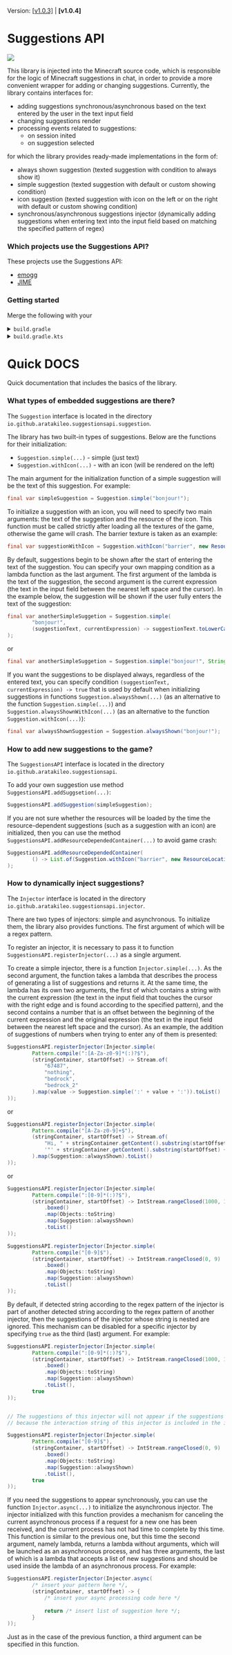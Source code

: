 Version: [[v1.0.3]](/README.md) | **[v1.0.4]**

# Suggestions API
![](/preview/preview.png)

This library is injected into the Minecraft source code, which is responsible for the logic of Minecraft suggestions in chat, in order to provide a more convenient wrapper for adding or changing suggestions. Currently, the library contains interfaces for:
- adding suggestions synchronous/asynchronous based on the text entered by the user in the text input field
- changing suggestions render
- processing events related to suggestions:
    - on session inited
    - on suggestion selected

for which the library provides ready-made implementations in the form of:
- always shown suggestion (texted suggestion with condition to always show it)
- simple suggestion (texted suggestion with default or custom showing condition)
- icon suggestion (texted suggestion with icon on the left or on the right with default or custom showing condition)
- synchronous/asynchronous suggestions injector (dynamically adding suggestions when entering text into the input field based on matching the specified pattern of regex)

### Which projects use the Suggestions API?
These projects use the Suggestions API:
- [emogg](https://modrinth.com/mod/emogg)
- [JIME](https://modrinth.com/mod/jime)

### Getting started
Merge the following with your

<details><summary><code>build.gradle</code></summary>

```groovy
repositories {
    maven {
        url = "https://api.modrinth.com/maven"
    }
}

dependencies {
    modImplementation "maven.modrinth:suggestions-api:1.0.4"
}
```
</details>

<details><summary><code>build.gradle.kts</code></summary>

```groovy
repositories {
    maven("https://api.modrinth.com/maven")
}

dependencies {
    modImplementation("maven.modrinth", "suggestions-api", "1.0.4")
}
```
</details>

# Quick DOCS
Quick documentation that includes the basics of the library.

### What types of embedded suggestions are there?
The `Suggestion` interface is located in the directory `io.github.aratakileo.suggestionsapi.suggestion`.

The library has two built-in types of suggestions. Below are the functions for their initialization:
- `Suggestion.simple(...)` - simple (just text)
- `Suggestion.withIcon(...)` - with an icon (will be rendered on the left)

The main argument for the initialization function of a simple suggestion will be the text of this suggestion. For example:

```java
final var simpleSuggestion = Suggestion.simple("bonjour!");
```

To initialize a suggestion with an icon, you will need to specify two main arguments: the text of the suggestion and the resource of the icon. This function must be called strictly after loading all the textures of the game, otherwise the game will crash. The barrier texture is taken as an example:

```java
final var suggestionWithIcon = Suggestion.withIcon("barrier", new ResourceLocation("minecraft", "textures/item/barrier.png"));
```

By default, suggestions begin to be shown after the start of entering the text of the suggestion. You can specify your own mapping condition as a lambda function as the last argument. The first argument of the lambda is the text of the suggestion, the second argument is the current expression (the text in the input field between the nearest left space and the cursor). In the example below, the suggestion will be shown if the user fully enters the text of the suggestion:

```java
final var anotherSimpleSuggetion = Suggestion.simple(
        "bonjour!",
        (suggestionText, currentExpression) -> suggestionText.toLowerCase().equals(currentExpression.toLowerCase())
);
```

or

```java
final var anotherSimpleSuggetion = Suggestion.simple("bonjour!", String::equalsIgnoreCase);
```

If you want the suggestions to be displayed always, regardless of the entered text, you can specify condition `(suggestionText, currentExpression) -> true` that is used by default when initializing suggestions in functions `Suggestion.alwaysShown(...)` (as an alternative to the function `Suggestion.simple(...)`) and `Suggestion.alwaysShownWithIcon(...)` (as an alternative to the function `Suggestion.withIcon(...)`):

```java
final var alwaysShownSuggestion = Suggestion.alwaysShown("bonjour!");
```

### How to add new suggestions to the game?
The `SuggestionsAPI` interface is located in the directory `io.github.aratakileo.suggestionsapi`.

To add your own suggestion use method `SuggestionsAPI.addSuggsetion(...)`:
```java
SuggestionsAPI.addSuggestion(simpleSuggestion);
```

If you are not sure whether the resources will be loaded by the time the resource-dependent suggestions (such as a suggestion with an icon) are initialized, then you can use the method `SuggestionsAPI.addResourceDependedContainer(...)` to avoid game crash:
```java
SuggestionsAPI.addResourceDependedContainer(
        () -> List.of(Suggestion.withIcon("barrier", new ResourceLocation("minecraft", "textures/item/barrier.png")))
);
```

### How to dynamically inject suggestions?
The `Injector` interface is located in the directory `io.github.aratakileo.suggestionsapi.injector`.

There are two types of injectors: simple and asynchronous. To initialize them, the library also provides functions. The first argument of which will be a regex pattern.

To register an injector, it is necessary to pass it to function `SuggestionsAPI.registerInjector(...)` as a single argument.

To create a simple injector, there is a function `Injector.simple(...)`. As the second argument, the function takes a lambda that describes the process of generating a list of suggestions and returns it. At the same time, the lambda has its own two arguments, the first of which contains a string with the current expression (the text in the input field that touches the cursor with the right edge and is found according to the specified pattern), and the second contains a number that is an offset between the beginning of the current expression and the original expression (the text in the input field between the nearest left space and the cursor). As an example, the addition of suggestions of numbers when trying to enter any of them is presented:

```java
SuggestionsAPI.registerInjector(Injector.simple(
        Pattern.compile(":[A-Za-z0-9]*(:)?$"),
        (stringContainer, startOffset) -> Stream.of(
            "67487",
            "nothing",
            "bedrock",
            "bedrock_2"
        ).map(value -> Suggestion.simple(':' + value + ':')).toList()
));
```

or

```java
SuggestionsAPI.registerInjector(Injector.simple(
        Pattern.compile("[A-Za-z0-9]+$"),
        (stringContainer, startOffset) -> Stream.of(
            "Hi, " + stringContainer.getContent().substring(startOffset) + '!',
            '"' + stringContainer.getContent().substring(startOffset) + '"'
        ).map(Suggestion::alwaysShown).toList()
));
```

or

```java
SuggestionsAPI.registerInjector(Injector.simple(
        Pattern.compile(":[0-9]*(:)?$"),
        (stringContainer, startOffset) -> IntStream.rangeClosed(1000, 1010)
            .boxed()
            .map(Objects::toString)
            .map(Suggestion::alwaysShown)
            .toList()
));

SuggestionsAPI.registerInjector(Injector.simple(
        Pattern.compile("[0-9]$"),
        (stringContainer, startOffset) -> IntStream.rangeClosed(0, 9)
            .boxed()
            .map(Objects::toString)
            .map(Suggestion::alwaysShown)
            .toList()
));
```

By default, if detected string according to the regex pattern of the injector is part of another detected string according to the regex pattern of another injector, then the suggestions of the injector whose string is nested are ignored. This mechanism can be disabled for a specific injector by specifying `true` as the third (last) argument. For example:

```java
SuggestionsAPI.registerInjector(Injector.simple(
        Pattern.compile(":[0-9]*(:)?$"),
        (stringContainer, startOffset) -> IntStream.rangeClosed(1000, 1010)
            .boxed()
            .map(Objects::toString)
            .map(Suggestion::alwaysShown)
            .toList(),
        true
));


// The suggestions of this injector will not appear if the suggestions from the injector above appear, 
// because the interaction string of this injector is included in the interaction string of the injector above

SuggestionsAPI.registerInjector(Injector.simple(
        Pattern.compile("[0-9]$"),
        (stringContainer, startOffset) -> IntStream.rangeClosed(0, 9)
            .boxed()
            .map(Objects::toString)
            .map(Suggestion::alwaysShown)
            .toList(),
        true
));
```

If you need the suggestions to appear synchronously, you can use the function `Injector.async(...)` to initialize the asynchronous injector. The injector initialized with this function provides a mechanism for canceling the current asynchronous process if a request for a new one has been received, and the current process has not had time to complete by this time. This function is similar to the previous one, but this time the second argument, namely lambda, returns a lambda without arguments, which will be launched as an asynchronous process, and has three arguments, the last of which is a lambda that accepts a list of new suggestions and should be used inside the lambda of an asynchronous process. For example:

```java
SuggestionsAPI.registerInjector(Injector.async(
        /* insert your pattern here */,
        (stringContainer, startOffset) -> {
            /* insert your async processing code here */
            
            return /* insert list of suggestion here */;
        }
));
```

Just as in the case of the previous function, a third argument can be specified in this function.
